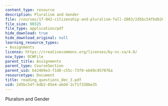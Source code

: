```yaml
---
content_type: resource
description: Pluralism and Gender
file: /courses/17-042-citizenship-and-pluralism-fall-2003/2d5bc54fbdb205e4abd42cf1f338be35_reading_questions_dec_3.pdf
file_size: 90325
file_type: application/pdf
hide_download: true
hide_download_original: null
learning_resource_types:
- Assignments
license: https://creativecommons.org/licenses/by-nc-sa/4.0/
ocw_type: OCWFile
parent_title: Assignments
parent_type: CourseSection
parent_uid: b42469e3-f1d8-c55c-73f0-eb49c457076a
resourcetype: Document
title: reading_questions_dec_3.pdf
uid: 2d5bc54f-bdb2-05e4-abd4-2cf1f338be35
---
```

Pluralism and Gender